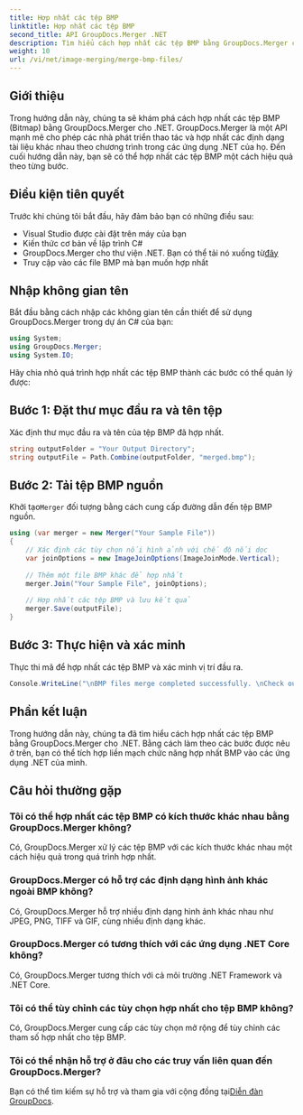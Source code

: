 ```yaml
---
title: Hợp nhất các tệp BMP
linktitle: Hợp nhất các tệp BMP
second_title: API GroupDocs.Merger .NET
description: Tìm hiểu cách hợp nhất các tệp BMP bằng GroupDocs.Merger cho .NET với hướng dẫn toàn diện này. Phát triển ứng dụng .NET của bạn một cách hiệu quả.
weight: 10
url: /vi/net/image-merging/merge-bmp-files/
---
```

## Giới thiệu
Trong hướng dẫn này, chúng ta sẽ khám phá cách hợp nhất các tệp BMP (Bitmap) bằng GroupDocs.Merger cho .NET. GroupDocs.Merger là một API mạnh mẽ cho phép các nhà phát triển thao tác và hợp nhất các định dạng tài liệu khác nhau theo chương trình trong các ứng dụng .NET của họ. Đến cuối hướng dẫn này, bạn sẽ có thể hợp nhất các tệp BMP một cách hiệu quả theo từng bước.
## Điều kiện tiên quyết
Trước khi chúng tôi bắt đầu, hãy đảm bảo bạn có những điều sau:
- Visual Studio được cài đặt trên máy của bạn
- Kiến thức cơ bản về lập trình C#
-  GroupDocs.Merger cho thư viện .NET. Bạn có thể tải nó xuống từ[đây](https://releases.groupdocs.com/merger/net/)
- Truy cập vào các file BMP mà bạn muốn hợp nhất
## Nhập không gian tên
Bắt đầu bằng cách nhập các không gian tên cần thiết để sử dụng GroupDocs.Merger trong dự án C# của bạn:
```csharp
using System; 
using GroupDocs.Merger;
using System.IO;
```
Hãy chia nhỏ quá trình hợp nhất các tệp BMP thành các bước có thể quản lý được:
## Bước 1: Đặt thư mục đầu ra và tên tệp
Xác định thư mục đầu ra và tên của tệp BMP đã hợp nhất.
```csharp
string outputFolder = "Your Output Directory";
string outputFile = Path.Combine(outputFolder, "merged.bmp");
```
## Bước 2: Tải tệp BMP nguồn
 Khởi tạo`Merger` đối tượng bằng cách cung cấp đường dẫn đến tệp BMP nguồn.
```csharp
using (var merger = new Merger("Your Sample File"))
{
    // Xác định các tùy chọn nối hình ảnh với chế độ nối dọc
    var joinOptions = new ImageJoinOptions(ImageJoinMode.Vertical);
    
    // Thêm một file BMP khác để hợp nhất
    merger.Join("Your Sample File", joinOptions);
    
    // Hợp nhất các tệp BMP và lưu kết quả
    merger.Save(outputFile);
}
```
## Bước 3: Thực hiện và xác minh
Thực thi mã để hợp nhất các tệp BMP và xác minh vị trí đầu ra.
```csharp
Console.WriteLine("\nBMP files merge completed successfully. \nCheck output in {0}", outputFolder);
```
## Phần kết luận
Trong hướng dẫn này, chúng ta đã tìm hiểu cách hợp nhất các tệp BMP bằng GroupDocs.Merger cho .NET. Bằng cách làm theo các bước được nêu ở trên, bạn có thể tích hợp liền mạch chức năng hợp nhất BMP vào các ứng dụng .NET của mình.

## Câu hỏi thường gặp
### Tôi có thể hợp nhất các tệp BMP có kích thước khác nhau bằng GroupDocs.Merger không?
Có, GroupDocs.Merger xử lý các tệp BMP với các kích thước khác nhau một cách hiệu quả trong quá trình hợp nhất.
### GroupDocs.Merger có hỗ trợ các định dạng hình ảnh khác ngoài BMP không?
Có, GroupDocs.Merger hỗ trợ nhiều định dạng hình ảnh khác nhau như JPEG, PNG, TIFF và GIF, cùng nhiều định dạng khác.
### GroupDocs.Merger có tương thích với các ứng dụng .NET Core không?
Có, GroupDocs.Merger tương thích với cả môi trường .NET Framework và .NET Core.
### Tôi có thể tùy chỉnh các tùy chọn hợp nhất cho tệp BMP không?
Có, GroupDocs.Merger cung cấp các tùy chọn mở rộng để tùy chỉnh các tham số hợp nhất cho tệp BMP.
### Tôi có thể nhận hỗ trợ ở đâu cho các truy vấn liên quan đến GroupDocs.Merger?
 Bạn có thể tìm kiếm sự hỗ trợ và tham gia với cộng đồng tại[Diễn đàn GroupDocs](https://forum.groupdocs.com/c/merger/32).